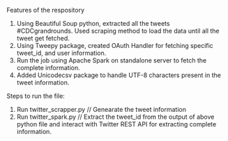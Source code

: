 
Features of the respository

1) Using Beautiful Soup python, extracted all the tweets #CDCgrandrounds. Used scraping method to load the data until all the tweet get fetched.
2) Using Tweepy package, created OAuth Handler for fetching specific tweet_id, and user information.
3) Run the job using Apache Spark on standalone server to fetch the complete information.
4) Added Unicodecsv package to handle UTF-8 characters present in the tweet information.

Steps to run the file:
1) Run twitter_scrapper.py // Genearate the tweet information
2) Run twitter_spark.py // Extract the tweet_id from the output of above python file and interact with Twitter REST API for extracting complete information.
